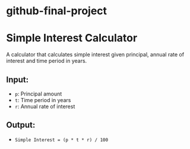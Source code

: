 # github-final-project
# Simple Interest Calculator

A calculator that calculates simple interest given principal, annual rate of interest and time period in years.

## Input:
- `p`: Principal amount
- `t`: Time period in years
- `r`: Annual rate of interest

## Output:
- `Simple Interest = (p * t * r) / 100`
